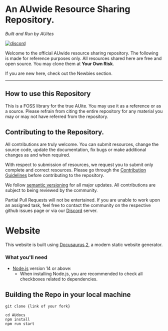 # An AUwide Resource Sharing Repository.

_Built and Run by AUites_

[![discord](https://img.shields.io/badge/Discord-5865F2?style=for-the-badge&logo=discord&logoColor=white)](https://discord.gg/jvheUYMXtq)

Welcome to the official AUwide resource sharing repository. The following is made for reference purposes only. All resources shared here are free and open source. You may clone them at **Your Own Risk**.

If you are new here, check out the Newbies section.

---

## How to use this Repository

This is a FOSS library for the true AUite. You may use it as a reference or as a source. Please refrain from citing the entire repository for any material you may or may not have referred from the repository.

## Contributing to the Repository.

All contributions are truly welcome. You can submit resources, change the source code, update the documentation, fix bugs or make additional changes as and when required.

With respect to submission of resources, we request you to submit only complete and correct resources. Please go through the [Contribution Guidelines](general/contributionguidelines.md) before contributing to the repository.

We follow [semantic versioning](https://semver.org/) for all major updates. All contributions are subject to being reviewed by the community.

Partial Pull Requests will not be entertained. If you are unable to work upon an assigned task, feel free to contact the community on the respective github issues page or via our [Discord](https://discord.gg/efyvzstC) server.

# Website

This website is built using [Docusaurus 2](https://docusaurus.io/), a modern static website generator.

### What you'll need

- [Node.js](https://nodejs.org/en/download/) version 14 or above:
  - When installing Node.js, you are recommended to check all checkboxes related to dependencies.

## Building the Repo in your local machine

```
git clone {link of your fork}

cd AUdocs
npm install
npm run start
```
